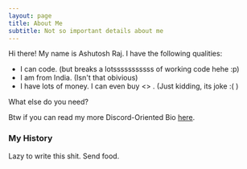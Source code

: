 ```yaml
---
layout: page
title: About Me
subtitle: Not so important details about me
---
```


Hi there! My name is Ashutosh Raj. I have the following qualities:

- I can code. (but breaks a lotsssssssssss of working code hehe :p)
- I am from India. (Isn't that obivious)
- I have lots of money. I can even buy <> . (Just kidding, its joke :( )

What else do you need?

Btw if you can read my more Discord-Oriented Bio [here](https://ashutosh.sucks-at.codes/me).

### My History

Lazy to write this shit. Send food.
